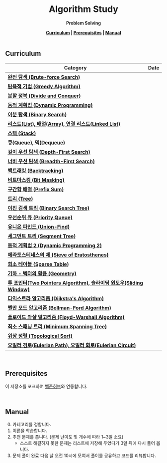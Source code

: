 <h1 align="center">Algorithm Study</h1>

<p align="center"><strong>Problem Solving</strong></p>

<div align="center">
  <strong>
    <a href="https://github.com/algorithm-solving/algorithm-study#curriculum">Curriculum</a> |
    <a href="https://github.com/algorithm-solving/algorithm-study#prerequisites">Prerequisites</a> |
    <a href="https://github.com/algorithm-solving/algorithm-study#manual">Manual</a>
  </strong>
</div>

<br/>

## Curriculum

| Category                                                                                                             | Date |
| -------------------------------------------------------------------------------------------------------------------- | ---- |
| [**완전 탐색 (Brute-force Search)**](https://blog.naver.com/kks227/220769870195)                                     |      |
| [**탐욕적 기법 (Greedy Algorithm)**](https://blog.naver.com/kks227/220775134486)                                     |      |
| [**분할 정복 (Divide and Conquer)**](https://blog.naver.com/kks227/220776241154)                                     |      |
| [**동적 계획법 (Dynamic Programming)**](https://blog.naver.com/kks227/220777103650)                                  |      |
| [**이분 탐색 (Binary Search)**](https://blog.naver.com/kks227/220777333252)                                          |      |
| [**리스트(List), 배열(Array), 연결 리스트(Linked List)**](https://blog.naver.com/kks227/220781402507)                |      |
| [**스택 (Stack)**](https://blog.naver.com/kks227/220781557098)                                                       |      |
| [**큐(Queue), 덱(Dequeue)**](https://blog.naver.com/kks227/220781851401)                                             |      |
| [**깊이 우선 탐색 (Depth-First Search)**](https://blog.naver.com/kks227/220785731077)                                |      |
| [**너비 우선 탐색 (Breadth-First Search)**](https://blog.naver.com/kks227/220785747864)                              |      |
| [**백트래킹 (Backtracking)**](https://blog.naver.com/kks227/220786417910)                                            |      |
| [**비트마스킹 (Bit Masking)**](https://blog.naver.com/kks227/220787042377)                                           |      |
| [**구간합 배열 (Prefix Sum)**](https://blog.naver.com/kks227/220787178657)                                           |      |
| [**트리 (Tree)**](https://blog.naver.com/kks227/220788265724)                                                        |      |
| [**이진 검색 트리 (Binary Search Tree)**](https://blog.naver.com/kks227/220789373847)                                |      |
| [**우선순위 큐 (Priority Queue)**](https://blog.naver.com/kks227/220791188929)                                       |      |
| [**유니온 파인드 (Union-Find)**](https://blog.naver.com/kks227/220791837179)                                         |      |
| [**세그먼트 트리 (Segment Tree)**](https://blog.naver.com/kks227/220791986409)                                       |      |
| [**동적 계획법 2 (Dynamic Programming 2)**](https://blog.naver.com/kks227/220793134705)                              |      |
| [**에라토스테네스의 체 (Sieve of Eratosthenes)**](https://blog.naver.com/kks227/220793360258)                        |      |
| [**희소 테이블 (Sparse Table)**](https://blog.naver.com/kks227/220793361738)                                         |      |
| [**기하 - 벡터의 활용 (Geometry)**](https://blog.naver.com/kks227/220794097589)                                      |      |
| [**투 포인터(Two Pointers Algorithm), 슬라이딩 윈도우(Sliding Window)**](https://blog.naver.com/kks227/220795165570) |      |
| [**다익스트라 알고리즘 (Dijkstra's Algorithm)**](https://blog.naver.com/kks227/220796029558)                         |      |
| [**벨만 포드 알고리즘 (Bellman-Ford Algorithm)**](https://blog.naver.com/kks227/220796963742)                        |      |
| [**플로이드 와샬 알고리즘 (Floyd-Warshall Algorithm)**](https://blog.naver.com/kks227/220797649276)                  |      |
| [**최소 스패닝 트리 (Minimum Spanning Tree)**](https://blog.naver.com/kks227/220799105543)                           |      |
| [**위상 정렬 (Topological Sort)**](https://blog.naver.com/kks227/220800013823)                                       |      |
| [**오일러 경로(Eulerian Path), 오일러 회로(Eulerian Circuit)**](https://blog.naver.com/kks227/220800097205)          |      |

<br/>

## Prerequisites

이 저장소를 포크하여 [백준허브](https://github.com/BaekjoonHub/BaekjoonHub)와 연동합니다.

<br/>

## Manual

0. 카테고리를 정합니다.
1. 이론을 학습합니다.
2. 추천 문제를 풉니다. (문제 난이도 및 개수에 따라 1~3일 소요)
   - 스스로 해결하지 못한 문제는 리스트에 저장해 두었다가 3일 뒤에 다시 풀어 봅니다.
3. 문제 풀이 완료 다음 날 오전 10시에 모여서 풀이를 공유하고 코드를 리뷰합니다.
